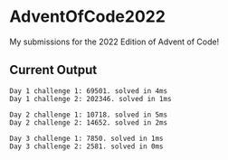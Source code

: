 # AdventOfCode2022
My submissions for the 2022 Edition of Advent of Code!

## Current Output
```
Day 1 challenge 1: 69501. solved in 4ms
Day 1 challenge 2: 202346. solved in 1ms

Day 2 challenge 1: 10718. solved in 5ms
Day 2 challenge 2: 14652. solved in 2ms

Day 3 challenge 1: 7850. solved in 1ms
Day 3 challenge 2: 2581. solved in 0ms
```
